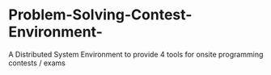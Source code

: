 # Problem-Solving-Contest-Environment-
A Distributed System Environment to provide 4 tools for onsite programming contests / exams
